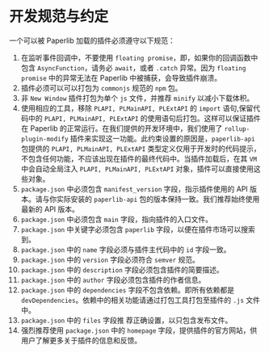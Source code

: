 # 开发规范与约定

一个可以被 Paperlib 加载的插件必须遵守以下规范：

1. 在监听事件回调中，不要使用 `floating promise`，即，如果你的回调函数中包含 `AsyncFunction`，请务必 `await`，或者 `.catch` 异常。因为 `floating promise` 中的异常无法在 Paperlib 中被捕获，会导致插件崩溃。
2. 插件必须可以可以打包为 `commonjs` 规范的 `npm` 包。
3. 非 `New Window` 插件打包为单个 `js` 文件，并推荐 `minify` 以减小下载体积。
4. 使用相应的工具，移除 `PLAPI, PLMainAPI, PLExtAPI` 的 `import` 语句,保留代码中的 `PLAPI, PLMainAPI, PLExtAPI` 的使用语句后打包。这样可以保证插件在 Paperlib 的正常运行。在我们提供的开发环境中，我们使用了 `rollup-plugin-modify` 插件来实现这一功能。此约束设置的原因是，`paperlib-api` 包提供的 `PLAPI, PLMainAPI, PLExtAPI` 类型定义仅用于开发时的代码提示，不包含任何功能，不应该出现在插件的最终代码中。当插件加载后，在其 `VM` 中会自动全局注入 `PLAPI, PLMainAPI, PLExtAPI` 对象，插件可以直接使用这些对象。
5. `package.json` 中必须包含 `manifest_version` 字段，指示插件使用的 API 版本。请与你实际安装的 `paperlib-api` 包的版本保持一致。我们推荐始终使用最新的 API 版本。
6. `package.json` 中必须包含 `main` 字段，指向插件的入口文件。
7. `package.json` 中关键字必须包含 `paperlib` 字段，以便在插件市场可以搜索到。
8. `package.json` 中的 `name` 字段必须与插件主代码中的 `id` 字段一致。
9. `package.json` 中的 `version` 字段必须符合 `semver` 规范。
10. `package.json` 中的 `description` 字段必须包含插件的简要描述。
11. `package.json` 中的 `author` 字段必须包含插件的作者信息。
12. `package.json` 中的 `dependencies` 字段不包含依赖。即所有依赖都是 `devDependencies`。依赖中的相关功能请通过打包工具打包至插件的 `.js` 文件中。
13. `package.json` 中的 `files` 字段推  荐正确设置，以只包含发布文件。
14. 强烈推荐使用 `package.json` 中的 `homepage` 字段，提供插件的官方网站，供用户了解更多关于插件的信息和反馈。